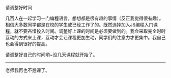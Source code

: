 请调整好时间

几百人在一起学习一门编程语言，想想都是很有趣的事情（反正我觉得很有趣）。相信大多数同学都是在校的学生或已经工作了的。既然选择加入JS编程入门课程，就不要吝惜投入时间。调整好上课的时间是必须要做到的。我会采取完全时时互动的方式来上课，互动才会让课程更加生动，同学们的注意力才更集中。我自己也会得到很好的提高。

请调整好自己的时间哟~没几天课程就开始了。

---

老师我再也不翘课了。